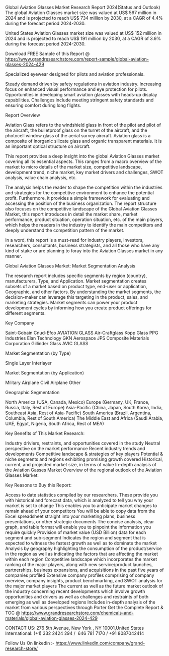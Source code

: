 Global Aviation Glasses Market Research Report 2024(Status and Outlook)
The global Aviation Glasses market size was valued at US$ 567 million in 2024 and is projected to reach US$ 734 million by 2030, at a CAGR of 4.4% during the forecast period 2024-2030.

United States Aviation Glasses market size was valued at US$ 152 million in 2024 and is projected to reach US$ 191 million by 2030, at a CAGR of 3.9% during the forecast period 2024-2030.

Download FREE Sample of this Report @ https://www.grandresearchstore.com/report-sample/global-aviation-glasses-2024-429

Specialized eyewear designed for pilots and aviation professionals.

Steady demand driven by safety regulations in aviation industry. Increasing focus on enhanced visual performance and eye protection for pilots. Opportunities in developing smart aviation glasses with heads-up display capabilities. Challenges include meeting stringent safety standards and ensuring comfort during long flights.

Report Overview

Aviation Glass refers to the windshield glass in front of the pilot and pilot of the aircraft, the bulletproof glass on the turret of the aircraft, and the photocell window glass of the aerial survey aircraft. Aviation glass is a composite of inorganic silicate glass and organic transparent materials. It is an important optical structure on aircraft.

This report provides a deep insight into the global Aviation Glasses market covering all its essential aspects. This ranges from a macro overview of the market to micro details of the market size, competitive landscape, development trend, niche market, key market drivers and challenges, SWOT analysis, value chain analysis, etc.

The analysis helps the reader to shape the competition within the industries and strategies for the competitive environment to enhance the potential profit. Furthermore, it provides a simple framework for evaluating and accessing the position of the business organization. The report structure also focuses on the competitive landscape of the Global Aviation Glasses Market, this report introduces in detail the market share, market performance, product situation, operation situation, etc. of the main players, which helps the readers in the industry to identify the main competitors and deeply understand the competition pattern of the market.

In a word, this report is a must-read for industry players, investors, researchers, consultants, business strategists, and all those who have any kind of stake or are planning to foray into the Aviation Glasses market in any manner.

Global Aviation Glasses Market: Market Segmentation Analysis

The research report includes specific segments by region (country), manufacturers, Type, and Application. Market segmentation creates subsets of a market based on product type, end-user or application, Geographic, and other factors. By understanding the market segments, the decision-maker can leverage this targeting in the product, sales, and marketing strategies. Market segments can power your product development cycles by informing how you create product offerings for different segments.

Key Company

Saint-Gobain
Cnud-Efco
AVIATION GLASS
Air-Craftglass
Kopp Glass
PPG Industries
Elan Technology
GKN Aerospace
JPS Composite Materials Corporation
Gillinder Glass
AVIC GLASS

Market Segmentation (by Type)

Single Layer
Interlayer

Market Segmentation (by Application)

Military Airplane
Civil Airplane
Other

Geographic Segmentation

North America (USA, Canada, Mexico)
Europe (Germany, UK, France, Russia, Italy, Rest of Europe)
Asia-Pacific (China, Japan, South Korea, India, Southeast Asia, Rest of Asia-Pacific)
South America (Brazil, Argentina, Columbia, Rest of South America)
The Middle East and Africa (Saudi Arabia, UAE, Egypt, Nigeria, South Africa, Rest of MEA)

Key Benefits of This Market Research:

Industry drivlers, restraints, and opportunities covered in the study
Neutral perspective on the market performance
Recent industry trends and developments
Competitive landscape & strategies of key players
Potential & niche segments and regions exhibiting promising growth covered
Historical, current, and projected market size, in terms of value
In-depth analysis of the Aviation Gasses Market
Overview of the regional outlook of the Aviation Glasses Market:

Key Reasons to Buy this Report:

Access to date statistics compiled by our researchers. These provide you with historical and forecast data, which is analyzed to tell you why your market is set to change
This enables you to anticipate market changes to remain ahead of your competitors
You will be able to copy data from the Excel spreadsheet straight into your marketing plans, business presentations, or other strategic documents
The concise analysis, clear graph, and table format will enable you to pinpoint the information you require quickly
Provision of market value (USD Billion) data for each segment and sub-segment
Indicates the region and segment that is expected to witness the fastest growth as well as to dominate the market
Analysis by geography highlighting the consumption of the product/service in the region as well as indicating the factors that are affecting the market within each region
Competitive landscape which incorporates the market ranking of the major players, along with new service/product launches, partnerships, business expansions, and acquisitions in the past five years of companies profiled
Extensive company profiles comprising of company overview, company insights, product benchmarking, and SWOT analysis for the major market players
The current as well as the future market outlook of the industry concerning recent developments which involve growth opportunities and drivers as well as challenges and restraints of both emerging as well as developed regions
Includes in-depth analysis of the market from various perspectives through Porter
Get the Complete Report & TOC @ https://www.grandresearchstore.com/chemicals-and-materials/global-aviation-glasses-2024-429

CONTACT US:
276 5th Avenue, New York , NY 10001,United States
International: (+1) 332 2424 294 /  646 781 7170 / +91 8087042414

Follow Us On linkedin :- https://www.linkedin.com/company/grand-research-store/
